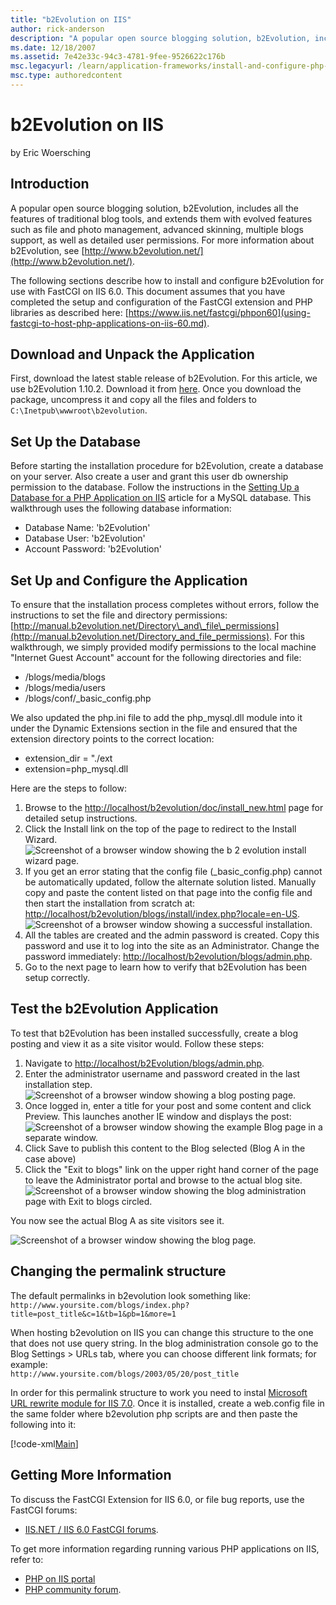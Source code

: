 ```yaml
---
title: "b2Evolution on IIS"
author: rick-anderson
description: "A popular open source blogging solution, b2Evolution, includes all the features of traditional blog tools, and extends them with evolved features such as fil..."
ms.date: 12/18/2007
ms.assetid: 7e42e33c-94c3-4781-9fee-9526622c176b
msc.legacyurl: /learn/application-frameworks/install-and-configure-php-applications-on-iis/b2evolution-on-iis
msc.type: authoredcontent
---
```

# b2Evolution on IIS

by Eric Woersching

## Introduction

A popular open source blogging solution, b2Evolution, includes all the features of traditional blog tools, and extends them with evolved features such as file and photo management, advanced skinning, multiple blogs support, as well as detailed user permissions. For more information about b2Evolution, see [http://www.b2evolution.net/](http://www.b2evolution.net/).

The following sections describe how to install and configure b2Evolution for use with FastCGI on IIS 6.0. This document assumes that you have completed the setup and configuration of the FastCGI extension and PHP libraries as described here: [https://www.iis.net/fastcgi/phpon60](using-fastcgi-to-host-php-applications-on-iis-60.md).

## Download and Unpack the Application

First, download the latest stable release of b2Evolution. For this article, we use b2Evolution 1.10.2. Download it from [here](http://b2evolution.net/downloads/index.html). Once you download the package, uncompress it and copy all the files and folders to `C:\Inetpub\wwwroot\b2evolution`.

## Set Up the Database

Before starting the installation procedure for b2Evolution, create a database on your server. Also create a user and grant this user db ownership permission to the database. Follow the instructions in the [Setting Up a Database for a PHP Application on IIS](../install-and-configure-php-on-iis/setting-up-a-database-for-a-php-application-on-iis.md) article for a MySQL database. This walkthrough uses the following database information:

- Database Name: 'b2Evolution'
- Database User: 'b2Evolution'
- Account Password: 'b2Evolution'

## Set Up and Configure the Application

To ensure that the installation process completes without errors, follow the instructions to set the file and directory permissions: [http://manual.b2evolution.net/Directory\_and\_file\_permissions](http://manual.b2evolution.net/Directory_and_file_permissions). For this walkthrough, we simply provided modify permissions to the local machine "Internet Guest Account" account for the following directories and file:

- /blogs/media/blogs
- /blogs/media/users
- /blogs/conf/\_basic\_config.php

We also updated the php.ini file to add the php\_mysql.dll module into it under the Dynamic Extensions section in the file and ensured that the extension directory points to the correct location:

- extension\_dir = "./ext
- extension=php\_mysql.dll

Here are the steps to follow:

1. Browse to the [http://localhost/b2evolution/doc/install\_new.html](http://localhost/b2evolution/doc/install_new.html) page for detailed setup instructions.
2. Click the Install link on the top of the page to redirect to the Install Wizard.  
    ![Screenshot of a browser window showing the b 2 evolution install wizard page.](b2evolution-on-iis/_static/image1.png)
3. If you get an error stating that the config file (\_basic\_config.php) cannot be automatically updated, follow the alternate solution listed. Manually copy and paste the content listed on that page into the config file and then start the installation from scratch at: [http://localhost/b2evolution/blogs/install/index.php?locale=en-US](http://localhost/b2evolution/blogs/install/index.php?locale=en-US).  
    ![Screenshot of a browser window showing a successful installation. ](b2evolution-on-iis/_static/image3.png)
4. All the tables are created and the admin password is created. Copy this password and use it to log into the site as an Administrator. Change the password immediately: [http://localhost/b2evolution/blogs/admin.php](http://localhost/b2evolution/blogs/admin.php).
5. Go to the next page to learn how to verify that b2Evolution has been setup correctly.

## Test the b2Evolution Application

To test that b2Evolution has been installed successfully, create a blog posting and view it as a site visitor would. Follow these steps:

1. Navigate to [http://localhost/b2Evolution/blogs/admin.php](http://localhost/b2Evolution/blogs/admin.php).
2. Enter the administrator username and password created in the last installation step.  
    ![Screenshot of a browser window showing a blog posting page.](b2evolution-on-iis/_static/image5.png)
3. Once logged in, enter a title for your post and some content and click Preview. This launches another IE window and displays the post:  
    ![Screenshot of a browser window showing the example Blog page in a separate window.](b2evolution-on-iis/_static/image7.png)
4. Click Save to publish this content to the Blog selected (Blog A in the case above)
5. Click the "Exit to blogs" link on the upper right hand corner of the page to leave the Administrator portal and browse to the actual blog site.  
    ![Screenshot of a browser window showing the blog administration page with Exit to blogs circled.](b2evolution-on-iis/_static/image9.png)

You now see the actual Blog A as site visitors see it.

![Screenshot of a browser window showing the blog page.](b2evolution-on-iis/_static/image11.png)

## Changing the permalink structure

The default permalinks in b2evolution look something like:  
`http://www.yoursite.com/blogs/index.php?title=post_title&c=1&tb=1&pb=1&more=1`

When hosting b2evolution on IIS you can change this structure to the one that does not use query string. In the blog administration console go to the Blog Settings &gt; URLs tab, where you can choose different link formats; for example:  
`http://www.yoursite.com/blogs/2003/05/20/post_title`

In order for this permalink structure to work you need to instal [Microsoft URL rewrite module for IIS 7.0](https://www.iis.net/downloads/microsoft/url-rewrite "URL rewrite module"). Once it is installed, create a web.config file in the same folder where b2evolution php scripts are and then paste the following into it:

[!code-xml[Main](b2evolution-on-iis/samples/sample1.xml)]

## Getting More Information

To discuss the FastCGI Extension for IIS 6.0, or file bug reports, use the FastCGI forums:

- [IIS.NET / IIS 6.0 FastCGI forums](https://forums.iis.net/1103.aspx).

To get more information regarding running various PHP applications on IIS, refer to:

- [PHP on IIS portal](https://php.iis.net/)
- [PHP community forum](https://forums.iis.net/1102.aspx).
